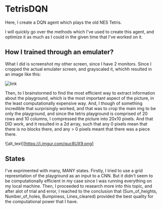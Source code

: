 # TetrisDQN
Here, I create a DQN agent which plays the old NES Tetris.

I will quickly go over the methods which I've used to create this agent, and optimize it as much as I could in the given time that I've worked on it.

## How I trained through an emulater?
What I did is screenshot my other screen, since I have 2 monitors. Since I cropped the actual emulater screen, and grayscaled it, whichh resulted in an image like this:

![link]([https://i.imgur.com/HNGBlg8.png])

Then, to I brainstormed to find the most efficient way to extract information about the playground, which is the most important aspect of the picture, in the least computationally expensive way. And, I though of something incredible that surprisingly worked, and that was to crop the main img to be only the playground, and since the tetris playground is comprised of 20 rows and 10 columns, I compressed the picture into 20x10 pixels. And that DID work, and it resulted in a 2d array, such that any 0 pixels mean that there is no blocks there, and any > 0 pixels meant that there was a piece there.

![alt_text][https://i.imgur.com/quc8UX9.png]

## States
I've exprimented with many, MANY states. Firstly, I tried to use a grid represntation of the playground as an input to a CNN. But it didn't seem to be computationally efficient in my case since I was running everything on my local machine. Then, I proceeded to research more into this topic, and after alot of trial and error, I reached to the conclusion that (Sum_of_heights, Number_of_holes, Bumpiness, Lines_cleared) provided the best quality for the computational power that I have.


